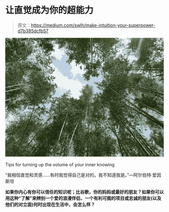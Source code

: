 # 让直觉成为你的超能力

> 原文：<https://medium.com/swlh/make-intuition-your-superpower-d7b385dcfb57>

![](img/d256805b2e4bad0eb59d033c3cce19db.png)

Tips for turning up the volume of your inner knowing

“我相信直觉和灵感……有时我觉得自己是对的。我不知道我是。”―阿尔伯特·爱因斯坦

**如果你内心有你可以信任的知识呢；比谷歌，你的妈妈或最好的朋友？如果你可以用这种“了解”来辨别一个爱的浪漫伴侣、一个有利可图的项目或忠诚的朋友(以及他们的对立面)何时出现在生活中，会怎么样？**